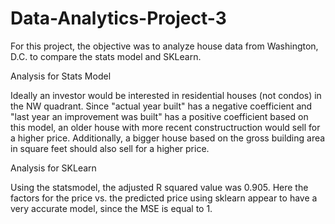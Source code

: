 # Data-Analytics-Project-3
For this project, the objective was to analyze house data from Washington, D.C. to compare the stats model and SKLearn.

Analysis for Stats Model

Ideally an investor would be interested in residential houses (not condos) in the NW quadrant. Since "actual year built" has a negative coefficient and "last year an improvement was built" has a positive coefficient based on this model, an older house with more recent constructruction would sell for a higher price. Additionally, a bigger house based on the gross building area in square feet should also sell for a higher price.

Analysis for SKLearn

Using the statsmodel, the adjusted R squared value was 0.905. Here the factors for the price vs. the predicted price using sklearn appear to have a very accurate model, since the MSE is equal to 1.
